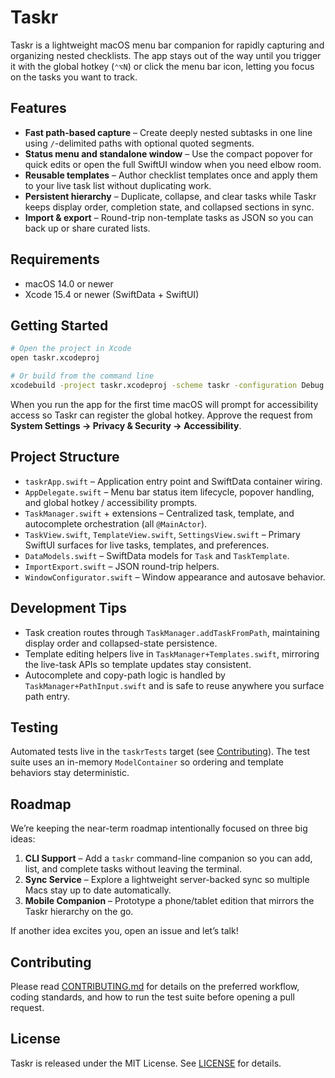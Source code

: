 # Taskr

Taskr is a lightweight macOS menu bar companion for rapidly capturing and organizing nested checklists. The app stays out of the way until you trigger it with the global hotkey (`⌃⌥N`) or click the menu bar icon, letting you focus on the tasks you want to track.

## Features
- **Fast path-based capture** – Create deeply nested subtasks in one line using `/`-delimited paths with optional quoted segments.
- **Status menu and standalone window** – Use the compact popover for quick edits or open the full SwiftUI window when you need elbow room.
- **Reusable templates** – Author checklist templates once and apply them to your live task list without duplicating work.
- **Persistent hierarchy** – Duplicate, collapse, and clear tasks while Taskr keeps display order, completion state, and collapsed sections in sync.
- **Import & export** – Round-trip non-template tasks as JSON so you can back up or share curated lists.

## Requirements
- macOS 14.0 or newer
- Xcode 15.4 or newer (SwiftData + SwiftUI)

## Getting Started
```bash
# Open the project in Xcode
open taskr.xcodeproj

# Or build from the command line
xcodebuild -project taskr.xcodeproj -scheme taskr -configuration Debug build
```

When you run the app for the first time macOS will prompt for accessibility access so Taskr can register the global hotkey. Approve the request from **System Settings → Privacy & Security → Accessibility**.

## Project Structure
- `taskrApp.swift` – Application entry point and SwiftData container wiring.
- `AppDelegate.swift` – Menu bar status item lifecycle, popover handling, and global hotkey / accessibility prompts.
- `TaskManager.swift` + extensions – Centralized task, template, and autocomplete orchestration (all `@MainActor`).
- `TaskView.swift`, `TemplateView.swift`, `SettingsView.swift` – Primary SwiftUI surfaces for live tasks, templates, and preferences.
- `DataModels.swift` – SwiftData models for `Task` and `TaskTemplate`.
- `ImportExport.swift` – JSON round-trip helpers.
- `WindowConfigurator.swift` – Window appearance and autosave behavior.

## Development Tips
- Task creation routes through `TaskManager.addTaskFromPath`, maintaining display order and collapsed-state persistence.
- Template editing helpers live in `TaskManager+Templates.swift`, mirroring the live-task APIs so template updates stay consistent.
- Autocomplete and copy-path logic is handled by `TaskManager+PathInput.swift` and is safe to reuse anywhere you surface path entry.

## Testing
Automated tests live in the `taskrTests` target (see [Contributing](CONTRIBUTING.md)). The test suite uses an in-memory `ModelContainer` so ordering and template behaviors stay deterministic.

## Roadmap
We’re keeping the near-term roadmap intentionally focused on three big ideas:

1. **CLI Support** – Add a `taskr` command-line companion so you can add, list, and complete tasks without leaving the terminal.
2. **Sync Service** – Explore a lightweight server-backed sync so multiple Macs stay up to date automatically.
3. **Mobile Companion** – Prototype a phone/tablet edition that mirrors the Taskr hierarchy on the go.

If another idea excites you, open an issue and let’s talk!

## Contributing
Please read [CONTRIBUTING.md](CONTRIBUTING.md) for details on the preferred workflow, coding standards, and how to run the test suite before opening a pull request.

## License
Taskr is released under the MIT License. See [LICENSE](LICENSE) for details.
